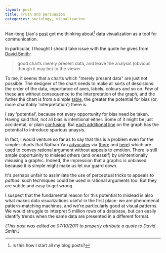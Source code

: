 ```yaml
---
layout: post
title: Truth and persuasion 
categories: sociology, visualization
---
```



Han-teng Liao's [post](http://people.oii.ox.ac.uk/hanteng/2011/09/27/ways-of-seeing-data/) got me thinking about[^1] data visualization as a tool for communication.

In particular, I thought I should take issue with the quote he gives from [David Smith](http://blog.revolutionanalytics.com/2011/09/data-visualization-vs-propaganda.html?cid=6a010534b1db25970b015435abb804970c):

>	 good charts merely present data, and leave the analysis (obvious though it may be) to the viewer

To me, it seems that a charts which "merely present data" are just not possible. The designer of the chart needs to make all sorts of descisions: the order of the data, importance of axes, labels, colours and so on. Few of these are without consequence to the interpretation of the graph, and the futher the chart is from a simple [table](http://junkcharts.typepad.com/junk_charts/table/), the greater the potential for bias (or, more charitably 'interpretation') there is. 

I say 'potential', because not every opportunity for bias need be taken. Having said that, not all bias is intentional either. Some of it might be just accidental, or plain [confusing](http://junkcharts.typepad.com/junk_charts/2011/06/another-reminder-most-pie-charts-are-unreadable.html). But [each additional line](http://www.infovis-wiki.net/index.php/Data-Ink_Ratio) on the graph has the potential to introduce spurious anaysis.

In fact, I would venture so far as to say that this is a problem even for the simpler charts that Nathan Yau [advocates](http://flowingdata.com/2011/09/23/5-misconceptions-about-visualization/) via ([here](http://smartdatacollective.com/davidmsmith/40688/data-visualization-doesnt-need-be-biased) and [here](http://blog.revolutionanalytics.com/2011/09/data-visualization-vs-propaganda.html)) which are used to convey rational argument without appeals to emotion. There is still ample opportuinity to mislead others (and onesself) by unintentionally misusing a graphic. Indeed, the impression that a graphic is unbiased because it is simple might make us let our guard down.

It's perhaps unfair to assimilate the use of perceptual tricks to appeals to *pathos*: such techniques could be used in rational arguments too. But they are subtle and easy to get wrong. 

I suspect that the fundamental reason for this potential to mislead is also what makes data visualizations useful in the first place: we are phenomenal pattern-matching machines, and we're particularly good at visual patterns. We would struggle to interpret 5 million rows of a database, but can easily identify trends when the same data are presented in a different format.


*(This post was edited on 07/10/2011 to properly attribute a quote to David Smith.)*

[^1]: Is this how I start all my blog posts?
